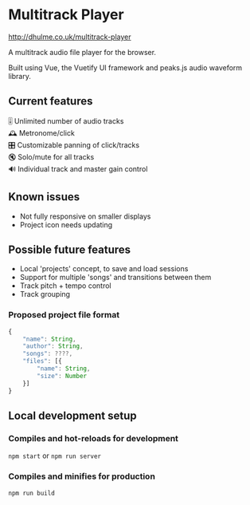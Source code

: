# Multitrack Player

http://dhulme.co.uk/multitrack-player

A multitrack audio file player for the browser.

Built using Vue, the Vuetify UI framework and peaks.js audio waveform library.

## Current features
🎚️ Unlimited number of audio tracks  
🕰️ Metronome/click  
🎛️ Customizable panning of click/tracks  
🔇 Solo/mute for all tracks  
🔊 Individual track and master gain control

## Known issues
- Not fully responsive on smaller displays
- Project icon needs updating

## Possible future features
- Local 'projects' concept, to save and load sessions
- Support for multiple 'songs' and transitions between them
- Track pitch + tempo control
- Track grouping

### Proposed project file format
```js
{
	"name": String,
	"author": String,
	"songs": ????,
	"files": [{
		"name": String,
		"size": Number
	}]
}
```

## Local development setup

### Compiles and hot-reloads for development
`npm start` or `npm run server`

### Compiles and minifies for production
`npm run build`
